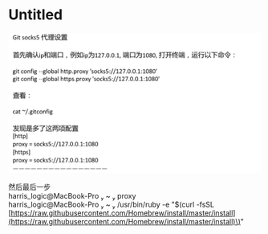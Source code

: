# Untitled



![](../.gitbook/assets/image%20%287%29.png)

然后最后一步  
harris\_logic@MacBook-Pro  ~  proxy  
harris\_logic@MacBook-Pro  ~  /usr/bin/ruby -e "$\(curl -fsSL [https://raw.githubusercontent.com/Homebrew/install/master/install](https://raw.githubusercontent.com/Homebrew/install/master/install)\)"  



